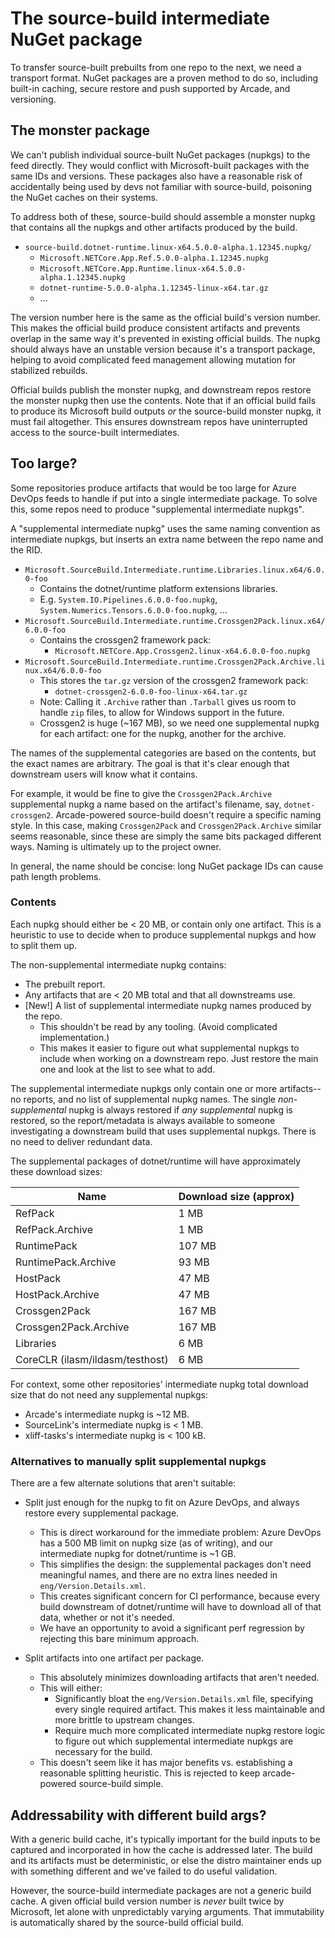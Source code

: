 # The source-build intermediate NuGet package

To transfer source-built prebuilts from one repo to the next, we need a
transport format. NuGet packages are a proven method to do so, including
built-in caching, secure restore and push supported by Arcade, and versioning.

## The monster package

We can't publish individual source-built NuGet packages (nupkgs) to the feed
directly. They would conflict with Microsoft-built packages with the same IDs
and versions. These packages also have a reasonable risk of accidentally being
used by devs not familiar with source-build, poisoning the NuGet caches on their
systems.

To address both of these, source-build should assemble a monster nupkg that
contains all the nupkgs and other artifacts produced by the build.

* `source-build.dotnet-runtime.linux-x64.5.0.0-alpha.1.12345.nupkg/`
  * `Microsoft.NETCore.App.Ref.5.0.0-alpha.1.12345.nupkg`
  * `Microsoft.NETCore.App.Runtime.linux-x64.5.0.0-alpha.1.12345.nupkg`
  * `dotnet-runtime-5.0.0-alpha.1.12345-linux-x64.tar.gz`
  * ...

The version number here is the same as the official build's version number. This
makes the official build produce consistent artifacts and prevents overlap in
the same way it's prevented in existing official builds. The nupkg should always
have an unstable version because it's a transport package, helping to avoid
complicated feed management allowing mutation for stabilized rebuilds.

Official builds publish the monster nupkg, and downstream repos restore the
monster nupkg then use the contents. Note that if an official build fails to
produce its Microsoft build outputs *or* the source-build monster nupkg, it must
fail altogether. This ensures downstream repos have uninterrupted access to the
source-built intermediates.

## Too large?

Some repositories produce artifacts that would be too large for Azure DevOps
feeds to handle if put into a single intermediate package. To solve this, some
repos need to produce "supplemental intermediate nupkgs".

A "supplemental intermediate nupkg" uses the same naming convention as
intermediate nupkgs, but inserts an extra name between the repo name and the
RID.

* `Microsoft.SourceBuild.Intermediate.runtime.Libraries.linux.x64/6.0.0-foo`
  * Contains the dotnet/runtime platform extensions libraries.
  * E.g. `System.IO.Pipelines.6.0.0-foo.nupkg`, `System.Numerics.Tensors.6.0.0-foo.nupkg`, ...
* `Microsoft.SourceBuild.Intermediate.runtime.Crossgen2Pack.linux.x64/6.0.0-foo`
  * Contains the crossgen2 framework pack:
    * `Microsoft.NETCore.App.Crossgen2.linux-x64.6.0.0-foo.nupkg`
* `Microsoft.SourceBuild.Intermediate.runtime.Crossgen2Pack.Archive.linux.x64/6.0.0-foo`
  * This stores the `tar.gz` version of the crossgen2 framework pack:
    * `dotnet-crossgen2-6.0.0-foo-linux-x64.tar.gz`
  * Note: Calling it `.Archive` rather than `.Tarball` gives us room to handle
    `zip` files, to allow for Windows support in the future.
  * Crossgen2 is huge (~167 MB), so we need one supplemental nupkg for each
    artifact: one for the nupkg, another for the archive.

The names of the supplemental categories are based on the contents, but the
exact names are arbitrary. The goal is that it's clear enough that downstream
users will know what it contains.

For example, it would be fine to give the `Crossgen2Pack.Archive` supplemental
nupkg a name based on the artifact's filename, say, `dotnet-crossgen2`.
Arcade-powered source-build doesn't require a specific naming style. In this
case, making `Crossgen2Pack` and `Crossgen2Pack.Archive` similar seems
reasonable, since these are simply the same bits packaged different ways. Naming
is ultimately up to the project owner.

In general, the name should be concise: long NuGet package IDs can cause path
length problems.

### Contents

Each nupkg should either be < 20 MB, or contain only one artifact. This is a
heuristic to use to decide when to produce supplemental nupkgs and how to split
them up.

The non-supplemental intermediate nupkg contains:

* The prebuilt report.
* Any artifacts that are < 20 MB total and that all downstreams use.
* [New!] A list of supplemental intermediate nupkg names produced by the repo.
  * This shouldn't be read by any tooling. (Avoid complicated implementation.)
  * This makes it easier to figure out what supplemental nupkgs to include when
    working on a downstream repo. Just restore the main one and look at the list
    to see what to add.

The supplemental intermediate nupkgs only contain one or more artifacts--no
reports, and no list of supplemental nupkg names. The single *non-supplemental*
nupkg is always restored if *any supplemental* nupkg is restored, so the
report/metadata is always available to someone investigating a downstream build
that uses supplemental nupkgs. There is no need to deliver redundant data.

The supplemental packages of dotnet/runtime will have approximately these
download sizes:

Name | Download size (approx)
-- | --
RefPack | 1 MB
RefPack.Archive | 1 MB
RuntimePack | 107 MB
RuntimePack.Archive | 93 MB
HostPack | 47 MB
HostPack.Archive | 47 MB
Crossgen2Pack | 167 MB
Crossgen2Pack.Archive | 167 MB
Libraries | 6 MB
CoreCLR (ilasm/ildasm/testhost) | 6 MB

For context, some other repositories' intermediate nupkg total download size
that do not need any supplemental nupkgs:

* Arcade's intermediate nupkg is ~12 MB.
* SourceLink's intermediate nupkg is < 1 MB.
* xliff-tasks's intermediate nupkg is < 100 kB.

### Alternatives to manually split supplemental nupkgs

There are a few alternate solutions that aren't suitable:

* Split just enough for the nupkg to fit on Azure DevOps, and always restore
  every supplemental package.
  * This is direct workaround for the immediate problem: Azure DevOps has a 500
    MB limit on nupkg size (as of writing), and our intermediate nupkg for
    dotnet/runtime is ~1 GB.
  * This simplifies the design: the supplemental packages don't need meaningful
    names, and there are no extra lines needed in `eng/Version.Details.xml`.
  * This creates significant concern for CI performance, because every build
    downstream of dotnet/runtime will have to download all of that data, whether
    or not it's needed.
  * We have an opportunity to avoid a significant perf regression by rejecting
    this bare minimum approach.

* Split artifacts into one artifact per package.
  * This absolutely minimizes downloading artifacts that aren't needed.
  * This will either:
    * Significantly bloat the `eng/Version.Details.xml` file, specifying every
      single required artifact. This makes it less maintainable and more brittle
      to upstream changes.
    * Require much more complicated intermediate nupkg restore logic to figure
      out which supplemental intermediate nupkgs are necessary for the build.
  * This doesn't seem like it has major benefits vs. establishing a reasonable
    splitting heuristic. This is rejected to keep arcade-powered source-build
    simple.

## Addressability with different build args?

With a generic build cache, it's typically important for the build inputs to be
captured and incorporated in how the cache is addressed later. The build and its
artifacts must be deterministic, or else the distro maintainer ends up with
something different and we've failed to do useful validation.

However, the source-build intermediate packages are not a generic build cache. A
given official build version number is *never* built twice by Microsoft, let
alone with unpredictably varying arguments. That immutability is automatically
shared by the source-build official build.
